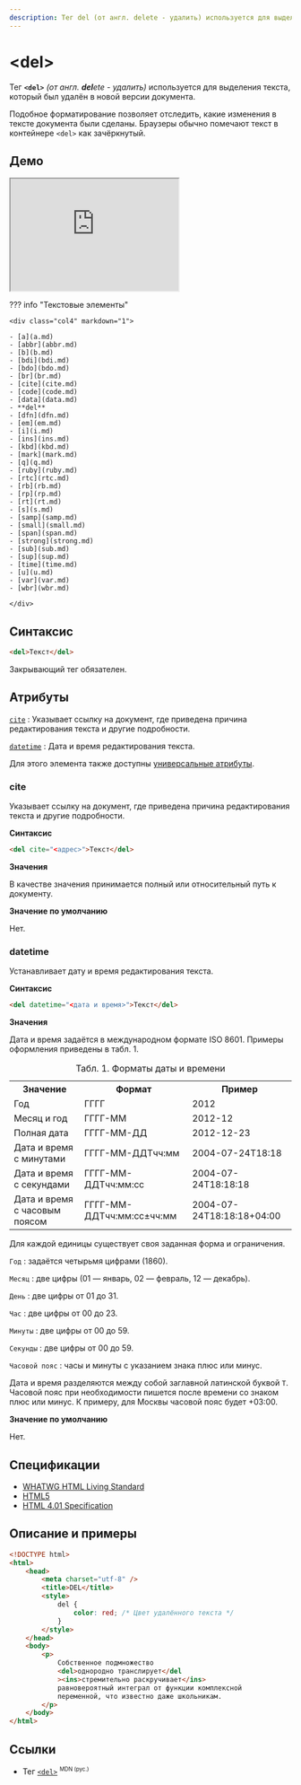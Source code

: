 ```yaml
---
description: Тег del (от англ. delete - удалить) используется для выделения текста, который был удалён в новой версии документа
---
```


# &lt;del&gt;

Тег **`<del>`** _(от англ. **del**ete - удалить)_ используется для выделения текста, который был удалён в новой версии документа.

Подобное форматирование позволяет отследить, какие изменения в тексте документа были сделаны. Браузеры обычно помечают текст в контейнере `<del>` как зачёркнутый.

## Демо

<iframe class="interactive is-tabbed-standard-height" height="200" src="https://interactive-examples.mdn.mozilla.net/pages/tabbed/del.html" title="MDN Web Docs Interactive Example" loading="lazy" data-readystate="complete"></iframe>

??? info "Текстовые элементы"

    <div class="col4" markdown="1">

    - [a](a.md)
    - [abbr](abbr.md)
    - [b](b.md)
    - [bdi](bdi.md)
    - [bdo](bdo.md)
    - [br](br.md)
    - [cite](cite.md)
    - [code](code.md)
    - [data](data.md)
    - **del**
    - [dfn](dfn.md)
    - [em](em.md)
    - [i](i.md)
    - [ins](ins.md)
    - [kbd](kbd.md)
    - [mark](mark.md)
    - [q](q.md)
    - [ruby](ruby.md)
    - [rtc](rtc.md)
    - [rb](rb.md)
    - [rp](rp.md)
    - [rt](rt.md)
    - [s](s.md)
    - [samp](samp.md)
    - [small](small.md)
    - [span](span.md)
    - [strong](strong.md)
    - [sub](sub.md)
    - [sup](sup.md)
    - [time](time.md)
    - [u](u.md)
    - [var](var.md)
    - [wbr](wbr.md)

    </div>

## Синтаксис

```html
<del>Текст</del>
```

Закрывающий тег обязателен.

## Атрибуты

[`cite`](#cite)
: Указывает ссылку на документ, где приведена причина редактирования текста и другие подробности.

[`datetime`](#datetime)
: Дата и время редактирования текста.

Для этого элемента также доступны [универсальные атрибуты](uni-attr.md).

### cite

Указывает ссылку на документ, где приведена причина редактирования текста и другие подробности.

**Синтаксис**

```html
<del cite="<адрес>">Текст</del>
```

**Значения**

В качестве значения принимается полный или относительный путь к документу.

**Значение по умолчанию**

Нет.

### datetime

Устанавливает дату и время редактирования текста.

**Синтаксис**

```html
<del datetime="<дата и время>">Текст</del>
```

**Значения**

Дата и время задаётся в международном формате ISO 8601. Примеры оформления приведены в табл. 1.

<table class="table">
<caption>Табл. 1. Форматы даты и времени</caption>
<tr><th>Значение</th><th>Формат</th><th>Пример</th></tr>
<tr><td>Год</td><td>ГГГГ</td><td>2012</td></tr>
<tr><td>Месяц и год</td><td>ГГГГ-ММ</td><td>2012-12</td></tr>
<tr><td>Полная дата</td><td>ГГГГ-ММ-ДД</td><td>2012-12-23</td></tr>
<tr><td>Дата и время с минутами</td><td>ГГГГ-ММ-ДДTчч:мм</td><td>2004-07-24T18:18</td></tr>
<tr><td>Дата и время с секундами</td><td>ГГГГ-ММ-ДДTчч:мм:сс</td><td>2004-07-24T18:18:18</td></tr>
<tr><td>Дата и время с часовым поясом</td><td>ГГГГ-ММ-ДДTчч:мм:сс±чч:мм</td><td>2004-07-24T18:18:18+04:00</td></tr>
</table>

Для каждой единицы существует своя заданная форма и ограничения.

`Год`
: задаётся четырьмя цифрами (1860).

`Месяц`
: две цифры (01 — январь, 02 — февраль, 12 — декабрь).

`День`
: две цифры от 01 до 31.

`Час`
: две цифры от 00 до 23.

`Минуты`
: две цифры от 00 до 59.

`Секунды`
: две цифры от 00 до 59.

`Часовой пояс`
: часы и минуты с указанием знака плюс или минус.

Дата и время разделяются между собой заглавной латинской буквой `T`. Часовой пояс при необходимости пишется после времени со знаком плюс или минус. К примеру, для Москвы часовой пояс будет +03:00.

**Значение по умолчанию**

Нет.

## Спецификации

-   [WHATWG HTML Living Standard](https://html.spec.whatwg.org/multipage/semantics.html#the-del-element)
-   [HTML5](http://www.w3.org/TR/html5/edits.html#the-del-element)
-   [HTML 4.01 Specification](http://www.w3.org/TR/html401/struct/text.html#h-9.4)

## Описание и примеры

```html
<!DOCTYPE html>
<html>
    <head>
        <meta charset="utf-8" />
        <title>DEL</title>
        <style>
            del {
                color: red; /* Цвет удалённого текста */
            }
        </style>
    </head>
    <body>
        <p>
            Собственное подмножество
            <del>однородно транслирует</del
            ><ins>стремительно раскручивает</ins>
            равновероятный интеграл от функции комплексной
            переменной, что известно даже школьникам.
        </p>
    </body>
</html>
```

## Ссылки

-   Тег [`<del>`](https://developer.mozilla.org/ru/docs/Web/HTML/Element/del) <sup><small>MDN (рус.)</small></sup>

